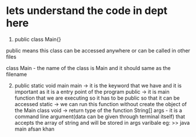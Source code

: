 # lets understand the code in dept here

1. public class Main{}

public means this class can be accessed anywhere or can be called in other files

class Main - the name of the class is Main and it should same as the filename

2. public static void main
    main -> it is the keyword that we have and it is important as it is a entry point of the program
    public -> it is main function that we are executing so it has to be public so that it can be accessed 
    static -> we can run this function without create the object of the Main class
    void -> return type of the function
    String[] args - it is a command line argument(data can be given through terminal itself) that accepts the array of string
                    and will be stored in args varibale 
                    eg: >> java main afsan khan

